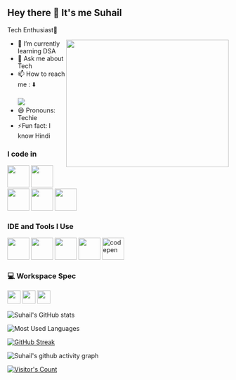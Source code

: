 ## Hey there 👋 It's me Suhail

Tech Enthusiast🚀 

<img align="right" width="370" height="290" src="https://user-images.githubusercontent.com/74038190/219923823-bf1ce878-c6b8-4faa-be07-93e6b1006521.gif">       

- 🌱 I’m currently learning DSA
- 💬 Ask me about Tech
- 📫 How to reach me : ⬇️
<br /><br /> [<img src="https://img.shields.io/badge/LinkedIn-0077B5?style=for-the-badge&logo=linkedin&logoColor=white" />](https://www.linkedin.com/in/kamal-suhail/)
- 😄 Pronouns: Techie
- ⚡Fun fact: I know Hindi

### I code in
<img height="50" width="50" src="https://img.icons8.com/color/48/000000/java-coffee-cup-logo.png" /> <img height="50" width="50" src="https://img.icons8.com/color/48/000000/html-5.png" /> <img height="50" width="50" src="https://img.icons8.com/color/48/000000/css3.png" /> <img height="50" width="50" src="https://img.icons8.com/color/48/000000/bootstrap.png" /> <img height="50" width="50" src="https://img.icons8.com/color/48/000000/javascript.png"/>  

### IDE and Tools I Use
<img height="50" width="50" src="https://img.icons8.com/color/48/000000/visual-studio-code-2019.png"/> <img height="50" width="50" src="https://img.icons8.com/color/50/000000/git.png"/> <img height="50" src="https://img.icons8.com/color/480/null/notion--v1.png" /> <img width="50" height="50" src="https://img.icons8.com/color/50/obsidian.png"/> <img width="50" height="50" src="https://img.icons8.com/fluency/48/codepen.png" alt="codepen"/>


### 💻 Workspace Spec
<img height="30" src="https://img.shields.io/badge/Dell-Inspiron_15_5000-999999?style=for-the-badge&logo=dell&logoColor=blue"/> <img height="30" src="https://img.shields.io/badge/Intel-Core_i5_11th-0071C5?style=for-the-badge&logo=intel&logoColor=blue"/> <img height="30" src="https://img.shields.io/badge/NVIDIA-GEFORCE_MX330-76B900?style=for-the-badge&logo=nvidia&logoColor=green"/> 

![Suhail's GitHub stats](https://github-readme-stats.vercel.app/api?username=KamalSuhail&theme=dark&show_icons=true&&hide=issues,contribs)

![Most Used Languages](https://github-readme-stats.vercel.app/api/top-langs/?username=KamalSuhail&theme=blue-green)

[![GitHub Streak](https://github-readme-streak-stats.herokuapp.com?user=KamalSuhail&theme=gruvbox-duo)](https://git.io/streak-stats)

![Suhail's github activity graph](https://github-readme-activity-graph.vercel.app/graph?username=KamalSuhail&bg_color=000000&color=ffffff&line=29d926&point=ffffff&area=true&hide_border=true)

[![Visitor's Count](https://visitcount.itsvg.in/api?id=KamalSuhail&icon=0&color=0)](https://visitcount.itsvg.in)
